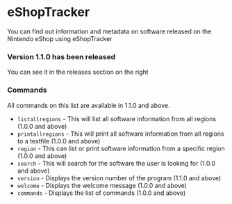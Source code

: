 # eShopTracker

You can find out information and metadata on software released on the Nintendo eShop using eShopTracker

### Version 1.1.0 has been released

You can see it in the releases section on the right

### Commands

All commands on this list are available in 1.1.0 and above. 

- ```listallregions``` - This will list all software information from all regions (1.0.0 and above)
- ```printallregions``` - This will print all software information from all regions to a textfile (1.0.0 and above)
- ```region``` - This can list or print software information from a specific region (1.0.0 and above)
- ```search``` - This will search for the software the user is looking for (1.0.0 and above)
- ```version``` - Displays the version number of the program (1.1.0 and above)
- ```welcome``` - Displays the welcome message (1.0.0 and above)
- ```commands``` - Displays the list of commands (1.0.0 and above)
